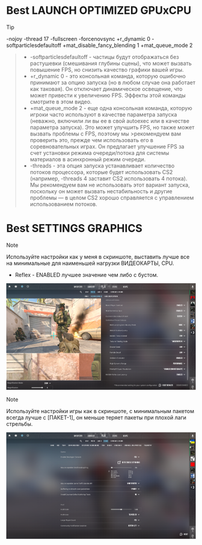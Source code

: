 # Best LAUNCH OPTIMIZED GPUxCPU
> [!TIP] 
-nojoy -thread 17 -fullscreen -forcenovsync +r_dynamic 0 -softparticlesdefaultoff +mat_disable_fancy_blending 1 +mat_queue_mode 2

>- -softparticlesdefaultoff - частицы будут отображаться без растушевки (смешивания глубины сцены), что может вызвать повышение FPS, но снизить качество графики вашей игры. 
>- +r_dynamic 0 - это консольная команда, которую ошибочно принимают за опцию запуска (но в любом случае она работает как таковая). Он отключает динамическое освещение, что может привести к увеличению FPS. Эффекты этой команды смотрите в этом видео. 
>-  +mat_queue_mode 2 - еще одна консольная команда, которую игроки часто используют в качестве параметра запуска (неважно, включили ли вы ее в свой autoexec или в качестве параметра запуска). Это может улучшить FPS, но также может вызвать проблемы с FPS, поэтому мы >рекомендуем вам проверить это, прежде чем использовать его в соревновательных играх. Он предлагает улучшение FPS за счет установки режима очереди/потока для системы материалов в асинхронный режим очереди. 
>-  -threads - эта опция запуска устанавливает количество потоков процессора, которые будет использовать CS2 (например, -threads 4 заставит CS2 использовать 4 потока). Мы рекомендуем вам не использовать этот вариант запуска, поскольку он может вызвать нестабильность и другие проблемы — в целом CS2 хорошо справляется с управлением использованием потоков.

# Best SETTINGS GRAPHICS
>[!NOTE]
> Используйте настройки как у меня в скриншоте, выставить лучше все на минимальные для наименьшей нагрузки ВИДЕОКАРТЫ, CPU. 
>- Reflex - ENABLED лучшее значение чем либо с бустом. 

![](/images/1.png)

>[!NOTE]
> Используйте настройки игры как в скриншоте, с минимальным пакетом всегда лучше с [ПАКЕТ-1], он меньше теряет пакеты при плохой лаги стрельбы.

![](/images/2.png)
